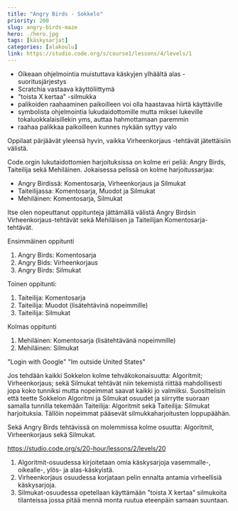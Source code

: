 ```yaml
---
title: "Angry Birds - Sokkelo"
priority: 200
slug: angry-birds-maze
hero: ./hero.jpg
tags: [käskysarjat]
categories: [alakoulu]
link: https://studio.code.org/s/course1/lessons/4/levels/1
---
```


- Oikeaan ohjelmointia muistuttava käskyjen ylhäältä alas -suoritusjärjestys
- Scratchia vastaava käyttöliittymä
- "toista X kertaa" -silmukka
- palikoiden raahaaminen paikoilleen voi olla haastavaa hiirtä käyttäville
- symbolista ohjelmointia lukudaidottomille mutta miksei lukeville tokaluokkalaisillekin yms, auttaa hahmottamaan paremmin
- raahaa palikkaa paikoilleen kunnes nykään syttyy valo

Oppilaat pärjäävät yleensä hyvin, vaikka Virheenkorjaus -tehtävät jätettäisiin välistä.

Code.orgin lukutaidottomien harjoituksissa on kolme eri peliä: Angry Birds, Taiteilija sekä Mehiläinen. Jokaisessa pelissä on kolme harjoitussarjaa:
- Angry Birdissä: Komentosarja, Virheenkorjaus ja Silmukat
- Taiteilijassa: Komentosarja, Muodot ja Silmukat
- Mehiläinen: Komentosarja, Silmukat

Itse olen nopeuttanut oppitunteja jättämällä välistä Angry Birdsin Virheenkorjaus-tehtävät sekä Mehiläisen ja Taiteilijan Komentosarja-tehtävät.

Ensimmäinen oppitunti
1. Angry Birds: Komentosarja
2. Angry Bids: Virheenkorjaus
3. Angry Birds: Silmukat


Toinen oppitunti:
1. Taiteilija: Komentosarja
2. Taiteilija: Muodot (lisätehtävinä nopeimmille)
3. Taiteilija: Silmukat

Kolmas oppitunti
1. Mehiläinen: Komentosarja (lisätehtävänä nopeimmille)
2. Mehiläinen: Silmukat


"Login with Google"
"Im outside United States"

Jos tehdään kaikki Sokkelon kolme tehväkokonaisuutta: Algoritmit; Virheenkorjaus; sekä Silmukat tehtävät niin tekemistä riittää mahdollisesti jopa koko tunniksi mutta nopeimmat saavat kaikki jo valmiiksi. Suosittelisin että teette Sokkelon Algoritmi ja Silmukat osuudet ja siirrytte suoraan samalla tunnilla tekemään Taiteilija: Algoritmit sekä Taiteilija: Silmukat harjoituksia. Tällöin nopeimmat pääsevät silmukkaharjoitusten loppupäähän.


Sekä Angry Birds tehtävissä on molemmissa kolme osuutta: Algoritmit, Virheenkorjaus sekä Silmukat.

https://studio.code.org/s/20-hour/lessons/2/levels/20

1. Algoritmit-osuudessa kirjoitetaan omia käskysarjoja vasemmalle-, oikealle-, ylös- ja alas-käskyistä.
2. Virheenkorjaus osuudessa korjataan pelin ennalta antamia virheellisiä käskysarjoja.
3. Silmukat-osuudessa opetellaan käyttämään "toista X kertaa" silmukoita tilanteissa jossa pitää mennä monta ruutua eteenpäin samaan suuntaan.
